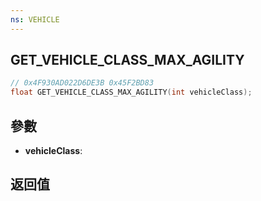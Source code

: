 ```yaml
---
ns: VEHICLE
---
```

## GET_VEHICLE_CLASS_MAX_AGILITY

```c
// 0x4F930AD022D6DE3B 0x45F2BD83
float GET_VEHICLE_CLASS_MAX_AGILITY(int vehicleClass);
```


## 參數
* **vehicleClass**: 

## 返回值
